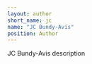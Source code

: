 ```yaml
---
layout: author
short_name: jc
name: "JC Bundy-Avis"
position: Author
---
```

JC Bundy-Avis description